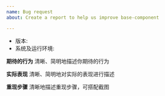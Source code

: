 ```yaml
---
name: Bug request
about: Create a report to help us improve base-component

---
```


* 版本: 
* 系统及运行环境:

**期待的行为**
清晰、简明地描述你期待的行为

**实际表现**
清晰、简明地对实际的表现进行描述


**重现步骤**
清晰地描述重现步骤，可搭配截图